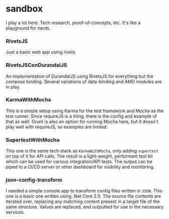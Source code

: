 # sandbox
I play a lot here. Tech research, proof-of-concepts, etc. It's like a playground for nerds.

### RivetsJS
Just a basic web app using rivets

### RivetsJSConDurandalJS
An implementation of DurandalJS using RivetsJS for everything but the compose binding. Several variations of data-binding and AMD modules are in play.

### KarmaWithMocha
This is a simple setup using Karma for the test framework and Mocha as the test runner. Since requireJS is a thing, there is the config and example of that as well. Grunt is also an option for running Mocha here, but it doesn't play well with requireJS, so examples are limited.

### SupertestWithMocha
This one is the same tech stack as `KarmaWithMocha`, only adding `supertest` on top of it for API calls. The result is a light-weight, performant test kit which can be used for various integration/API tests. The output can be piped to a CI/CD server or other dashboard for visibility and monitoring.

### json-config-transform
I needed a simple console app to transform config files written in `JSON`. This one is a basic one written using .Net Core 2.0. The source file contents are iterated over, replacing any matching content present in a target file of the same structure. Values are replaced, and outputted for use in the necessary services.
